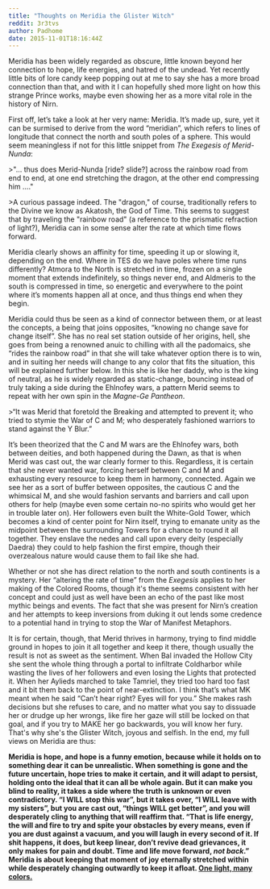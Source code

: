 ```yaml
---
title: "Thoughts on Meridia the Glister Witch"
reddit: 3r3tvs
author: Padhome
date: 2015-11-01T18:16:44Z
---
```


Meridia has been widely regarded as obscure, little known beyond her connection to hope, life energies, and hatred of the undead. Yet recently little bits of lore candy keep popping out at me to say she has a more broad connection than that, and with it I can hopefully shed more light on how this strange Prince works, maybe even showing her as a more vital role in the history of Nirn.

First off, let’s take a look at her very name: Meridia. It’s made up, sure, yet it can be surmised to derive from the word “meridian”, which refers to lines of longitude that connect the north and south poles of a sphere. This would seem meaningless if not for this little snippet from *The Exegesis of Merid-Nunda*:

&gt;"… thus does Merid-Nunda [ride? slide?] across the rainbow road from end to end, at one end stretching the dragon, at the other end compressing him …."

&gt;A curious passage indeed. The "dragon," of course, traditionally refers to the Divine we know as Akatosh, the God of Time. This seems to suggest that by traveling the "rainbow road" (a reference to the prismatic refraction of light?), Meridia can in some sense alter the rate at which time flows forward.

Meridia clearly shows an affinity for time, speeding it up or slowing it, depending on the end. Where in TES do we have poles where time runs differently? Atmora to the North is stretched in time, frozen on a single moment that extends indefinitely, so things never end, and Aldmeris to the south is compressed in time, so energetic and everywhere to the point where it’s moments happen all at once, and thus things end when they begin.

Meridia could thus be seen as a kind of connector between them, or at least the concepts, a being that joins opposites, “knowing no change save for change itself”. She has no real set station outside of her origins, hell, she goes from being a renowned anuic to chilling with all the padomaics, she “rides the rainbow road” in that she will take whatever option there is to win, and in suiting her needs will change to any color that fits the situation, this will be explained further below. In this she is like her daddy, who is the king of neutral, as he is widely regarded as static-change, bouncing instead of truly taking a side during the Ehlnofey wars, a pattern Merid seems to repeat with her own spin in the *Magne-Ge Pantheon*.

&gt;“It was Merid that foretold the Breaking and attempted to prevent it; who tried to stymie the War of C and M; who desperately fashioned warriors to stand against the Y Blur.”

It’s been theorized that the C and M wars are the Ehlnofey wars, both between deities, and both happened during the Dawn, as that is when Merid was cast out, the war clearly former to this. Regardless, it is certain that she never wanted war, forcing herself between C and M and exhausting every resource to keep them in harmony, connected. Again we see her as a sort of buffer between opposites, the cautious C and the whimsical M, and she would fashion servants and barriers and call upon others for help (maybe even some certain no-no spirits who would get her in trouble later on). Her followers even built the White-Gold Tower, which becomes a kind of center point for Nirn itself, trying to emanate unity as the midpoint between the surrounding Towers for a chance to round it all together. They enslave the nedes and call upon every deity (especially Daedra) they could to help fashion the first empire, though their overzealous nature would cause them to fail like she had.

Whether or not she has direct relation to the north and south continents is a mystery. Her “altering the rate of time” from the *Exegesis* applies to her making of the Colored Rooms, though it's theme seems consistent with her concept and could just as well have been an echo of the past like most mythic beings and events. The fact that she was present for Nirn’s creation and her attempts to keep inversions from duking it out lends some credence to a potential hand in trying to stop the War of Manifest Metaphors.

It is for certain, though, that Merid thrives in harmony, trying to find middle ground in hopes to join it all together and keep it there, though usually the result is not as sweet as the sentiment. When Bal invaded the Hollow City she sent the whole thing through a portal to infiltrate Coldharbor while wasting the lives of her followers and even losing the Lights that protected it. When her Aylieds marched to take Tamriel, they tried too hard too fast and it bit them back to the point of near-extinction. I think that’s what MK meant when he said “Can’t hear right? Eyes will for you.” She makes rash decisions but she refuses to care, and no matter what you say to dissuade her or drudge up her wrongs, like fire her gaze will still be locked on that goal, and if you try to MAKE her go backwards, you will know her fury. That's why she's the Glister Witch, joyous and selfish. In the end, my full views on Meridia are thus:

**Meridia is hope, and hope is a funny emotion, because while it holds on to something dear it can be unrealistic. When something is gone and the future uncertain, hope tries to make it certain, and it will adapt to persist, holding onto the ideal that it can all be whole again. But it can make you blind to reality, it takes a side where the truth is unknown or even contradictory. “I WILL stop this war”, but it takes over, “I WILL leave with my sisters”, but you are cast out, “things WILL get better”, and you will desperately cling to anything that will reaffirm that. “That is life energy, the will and fire to try and spite your obstacles by every means, even if you are dust against a vacuum, and you will laugh in every second of it. If shit happens, it does, but keep linear, don’t revive dead grievances, it only makes for pain and doubt. Time and life move forward, *not back*.” Meridia is about keeping that moment of joy eternally stretched within while desperately changing outwardly to keep it afloat. [One light, many colors.](https://www.youtube.com/watch?v=y8xHYGLiDnY)**

